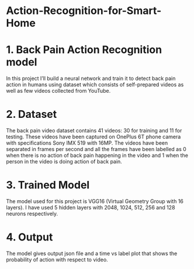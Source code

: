 # Action-Recognition-for-Smart-Home

# 1. Back Pain Action Recognition model
In this project I’ll build a neural network and train it to detect back pain action in humans using dataset which consists of self-prepared videos as well as few videos collected from YouTube.

# 2. Dataset
The back pain video dataset contains 41 videos: 30 for training and 11 for testing. These videos have been captured on OnePlus 6T phone camera with specifications Sony IMX 519 with 16MP. The videos have been separated in frames per second and all the frames have been labelled as 0 when there is no action of back pain happening in the video and 1 when the person in the video is doing action of back pain. 

# 3. Trained Model
The model used for this project is VGG16 (Virtual Geometry Group with 16 layers). I have used 5 hidden layers with 2048, 1024, 512, 256 and 128 neurons respectively.

# 4. Output
The model gives output json file and a time vs label plot that shows the probability of action with respect to video.
